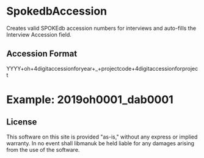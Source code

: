 # SpokedbAccession
Creates valid SPOKEdb accession numbers for interviews and auto-fills the Interview Accession field.

## Accession Format

YYYY+oh+4digitaccessionforyear+_+projectcode+4digitaccessionforproject
# Example: 2019oh0001_dab0001

## License
This software on this site is provided "as-is," without any express or implied warranty. In no event shall libmanuk be held liable for any damages arising from the use of the software.
